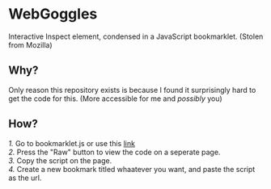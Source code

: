 # WebGoggles
Interactive Inspect element, condensed in a JavaScript bookmarklet. (Stolen from Mozilla)

## Why?
Only reason this repository exists is because I found it surprisingly hard to get the code for this. (More accessible for me and *possibly* you)

## How?
*1.* Go to bookmarklet.js or use this [link](google.com) <br>
*2.* Press the "Raw" button to view the code on a seperate page.<br>
*3.* Copy the script on the page. <br>
*4.* Create a new bookmark titled whaatever you want, and paste the script as the url. <br>



